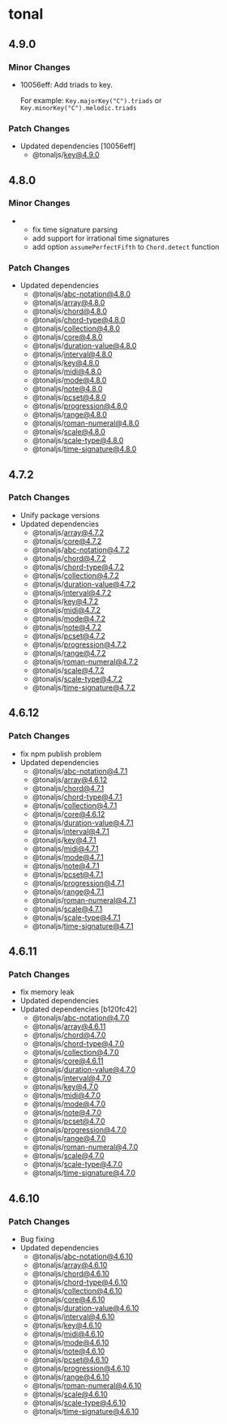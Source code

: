 # tonal

## 4.9.0

### Minor Changes

- 10056eff: Add triads to key.

  For example: `Key.majorKey("C").triads` or `Key.minorKey("C").melodic.triads`

### Patch Changes

- Updated dependencies [10056eff]
  - @tonaljs/key@4.9.0

## 4.8.0

### Minor Changes

- - fix time signature parsing
  - add support for irrational time signatures
  - add option `assumePerfectFifth` to `Chord.detect` function

### Patch Changes

- Updated dependencies
  - @tonaljs/abc-notation@4.8.0
  - @tonaljs/array@4.8.0
  - @tonaljs/chord@4.8.0
  - @tonaljs/chord-type@4.8.0
  - @tonaljs/collection@4.8.0
  - @tonaljs/core@4.8.0
  - @tonaljs/duration-value@4.8.0
  - @tonaljs/interval@4.8.0
  - @tonaljs/key@4.8.0
  - @tonaljs/midi@4.8.0
  - @tonaljs/mode@4.8.0
  - @tonaljs/note@4.8.0
  - @tonaljs/pcset@4.8.0
  - @tonaljs/progression@4.8.0
  - @tonaljs/range@4.8.0
  - @tonaljs/roman-numeral@4.8.0
  - @tonaljs/scale@4.8.0
  - @tonaljs/scale-type@4.8.0
  - @tonaljs/time-signature@4.8.0

## 4.7.2

### Patch Changes

- Unify package versions
- Updated dependencies
  - @tonaljs/array@4.7.2
  - @tonaljs/core@4.7.2
  - @tonaljs/abc-notation@4.7.2
  - @tonaljs/chord@4.7.2
  - @tonaljs/chord-type@4.7.2
  - @tonaljs/collection@4.7.2
  - @tonaljs/duration-value@4.7.2
  - @tonaljs/interval@4.7.2
  - @tonaljs/key@4.7.2
  - @tonaljs/midi@4.7.2
  - @tonaljs/mode@4.7.2
  - @tonaljs/note@4.7.2
  - @tonaljs/pcset@4.7.2
  - @tonaljs/progression@4.7.2
  - @tonaljs/range@4.7.2
  - @tonaljs/roman-numeral@4.7.2
  - @tonaljs/scale@4.7.2
  - @tonaljs/scale-type@4.7.2
  - @tonaljs/time-signature@4.7.2

## 4.6.12

### Patch Changes

- fix npm publish problem
- Updated dependencies
  - @tonaljs/abc-notation@4.7.1
  - @tonaljs/array@4.6.12
  - @tonaljs/chord@4.7.1
  - @tonaljs/chord-type@4.7.1
  - @tonaljs/collection@4.7.1
  - @tonaljs/core@4.6.12
  - @tonaljs/duration-value@4.7.1
  - @tonaljs/interval@4.7.1
  - @tonaljs/key@4.7.1
  - @tonaljs/midi@4.7.1
  - @tonaljs/mode@4.7.1
  - @tonaljs/note@4.7.1
  - @tonaljs/pcset@4.7.1
  - @tonaljs/progression@4.7.1
  - @tonaljs/range@4.7.1
  - @tonaljs/roman-numeral@4.7.1
  - @tonaljs/scale@4.7.1
  - @tonaljs/scale-type@4.7.1
  - @tonaljs/time-signature@4.7.1

## 4.6.11

### Patch Changes

- fix memory leak
- Updated dependencies
- Updated dependencies [b120fc42]
  - @tonaljs/abc-notation@4.7.0
  - @tonaljs/array@4.6.11
  - @tonaljs/chord@4.7.0
  - @tonaljs/chord-type@4.7.0
  - @tonaljs/collection@4.7.0
  - @tonaljs/core@4.6.11
  - @tonaljs/duration-value@4.7.0
  - @tonaljs/interval@4.7.0
  - @tonaljs/key@4.7.0
  - @tonaljs/midi@4.7.0
  - @tonaljs/mode@4.7.0
  - @tonaljs/note@4.7.0
  - @tonaljs/pcset@4.7.0
  - @tonaljs/progression@4.7.0
  - @tonaljs/range@4.7.0
  - @tonaljs/roman-numeral@4.7.0
  - @tonaljs/scale@4.7.0
  - @tonaljs/scale-type@4.7.0
  - @tonaljs/time-signature@4.7.0

## 4.6.10

### Patch Changes

- Bug fixing
- Updated dependencies
  - @tonaljs/abc-notation@4.6.10
  - @tonaljs/array@4.6.10
  - @tonaljs/chord@4.6.10
  - @tonaljs/chord-type@4.6.10
  - @tonaljs/collection@4.6.10
  - @tonaljs/core@4.6.10
  - @tonaljs/duration-value@4.6.10
  - @tonaljs/interval@4.6.10
  - @tonaljs/key@4.6.10
  - @tonaljs/midi@4.6.10
  - @tonaljs/mode@4.6.10
  - @tonaljs/note@4.6.10
  - @tonaljs/pcset@4.6.10
  - @tonaljs/progression@4.6.10
  - @tonaljs/range@4.6.10
  - @tonaljs/roman-numeral@4.6.10
  - @tonaljs/scale@4.6.10
  - @tonaljs/scale-type@4.6.10
  - @tonaljs/time-signature@4.6.10
